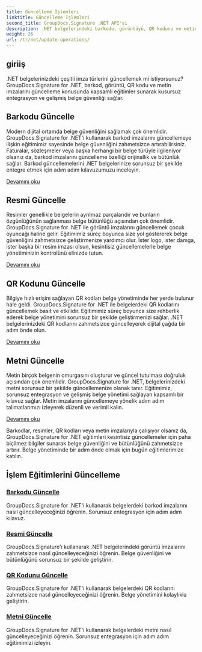 ```yaml
---
title: Güncelleme İşlemleri
linktitle: Güncelleme İşlemleri
second_title: GroupDocs.Signature .NET API'si
description: .NET belgelerindeki barkodu, görüntüyü, QR kodunu ve metin imzalarını GroupDocs.Signature for .NET eğitimleriyle güncelleyin. Belge güvenliğini ve yönetimini geliştirin.
weight: 26
url: /tr/net/update-operations/
---
```

## giriiş

.NET belgelerinizdeki çeşitli imza türlerini güncellemek mi istiyorsunuz? GroupDocs.Signature for .NET, barkod, görüntü, QR kodu ve metin imzalarını güncelleme konusunda kapsamlı eğitimler sunarak kusursuz entegrasyon ve gelişmiş belge güvenliği sağlar.

## Barkodu Güncelle
Modern dijital ortamda belge güvenliğini sağlamak çok önemlidir. GroupDocs.Signature for .NET'i kullanarak barkod imzalarını güncellemeye ilişkin eğitimimiz sayesinde belge güvenliğini zahmetsizce artırabilirsiniz. Faturalar, sözleşmeler veya başka herhangi bir belge türüyle ilgileniyor olsanız da, barkod imzalarını güncelleme özelliği orijinallik ve bütünlük sağlar. Barkod güncellemelerini .NET belgelerinize sorunsuz bir şekilde entegre etmek için adım adım kılavuzumuzu inceleyin.

[Devamını oku](./update-barcode/)

## Resmi Güncelle
Resimler genellikle belgelerin ayrılmaz parçalarıdır ve bunların özgünlüğünün sağlanması belge bütünlüğü açısından çok önemlidir. GroupDocs.Signature for .NET ile görüntü imzalarını güncellemek çocuk oyuncağı haline gelir. Eğitimimiz süreç boyunca size yol göstererek belge güvenliğini zahmetsizce geliştirmenize yardımcı olur. İster logo, ister damga, ister başka bir resim imzası olsun, kesintisiz güncellemelerle belge yönetiminizin kontrolünü elinizde tutun.

[Devamını oku](./update-image/)

## QR Kodunu Güncelle
Bilgiye hızlı erişim sağlayan QR kodları belge yönetiminde her yerde bulunur hale geldi. GroupDocs.Signature for .NET ile belgelerdeki QR kodlarını güncellemek basit ve etkilidir. Eğitimimiz süreç boyunca size rehberlik ederek belge yönetimini sorunsuz bir şekilde geliştirmenizi sağlar. .NET belgelerinizdeki QR kodlarını zahmetsizce güncelleyerek dijital çağda bir adım önde olun.

[Devamını oku](./update-qr-code/)

## Metni Güncelle
Metin birçok belgenin omurgasını oluşturur ve güncel tutulması doğruluk açısından çok önemlidir. GroupDocs.Signature for .NET, belgelerinizdeki metni sorunsuz bir şekilde güncellemenize olanak tanır. Eğitimimiz, sorunsuz entegrasyon ve gelişmiş belge yönetimi sağlayan kapsamlı bir kılavuz sağlar. Metin imzalarını güncellemeye yönelik adım adım talimatlarımızı izleyerek düzenli ve verimli kalın.

[Devamını oku](./update-text/)

Barkodlar, resimler, QR kodları veya metin imzalarıyla çalışıyor olsanız da, GroupDocs.Signature for .NET eğitimleri kesintisiz güncellemeler için paha biçilmez bilgiler sunarak belge güvenliğini ve bütünlüğünü zahmetsizce artırır. Belge yönetiminde bir adım önde olmak için bugün eğitimlerimize katılın.
## İşlem Eğitimlerini Güncelleme
### [Barkodu Güncelle](./update-barcode/)
GroupDocs.Signature for .NET'i kullanarak belgelerdeki barkod imzalarını nasıl güncelleyeceğinizi öğrenin. Sorunsuz entegrasyon için adım adım kılavuz.
### [Resmi Güncelle](./update-image/)
GroupDocs.Signature'ı kullanarak .NET belgelerindeki görüntü imzalarını zahmetsizce nasıl güncelleyeceğinizi öğrenin. Belge güvenliğini ve bütünlüğünü sorunsuz bir şekilde geliştirin.
### [QR Kodunu Güncelle](./update-qr-code/)
GroupDocs.Signature for .NET'i kullanarak belgelerdeki QR kodlarını zahmetsizce nasıl güncelleyeceğinizi öğrenin. Belge yönetimini kolaylıkla geliştirin.
### [Metni Güncelle](./update-text/)
GroupDocs.Signature for .NET'i kullanarak belgelerdeki metni nasıl güncelleyeceğinizi öğrenin. Sorunsuz entegrasyon için adım adım eğitimimizi izleyin.
